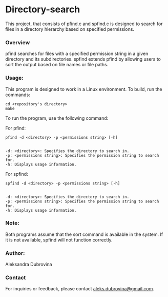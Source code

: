 # Directory-search

This project, that consists of pfind.c and spfind.c is designed to search for files in a directory hierarchy based
on specified permissions.

### Overview
pfind searches for files with a specified permission string in a given directory and its subdirectories.
spfind extends pfind by allowing users to sort the output based on file names or file paths.

### Usage:
This program is designed to work in a Linux environment. To build, run the commands:  

    cd <repository's directory> 
    make
  
To run the program, use the following command:
 
For pfind:
    
    pfind -d <directory> -p <permissions string> [-h]


    -d: <directory>: Specifies the directory to search in.
    -p: <permissions string>: Specifies the permission string to search for.
    -h: Displays usage information.

For spfind:

    spfind -d <directory> -p <permissions string> [-h]


    -d: <directory>: Specifies the directory to search in.
    -p: <permissions string>: Specifies the permission string to search for.
    -h: Displays usage information.


### Note:

Both programs assume that the sort command is available in the system. If it is not available, spfind will not function correctly.

### Author:

Aleksandra Dubrovina

### Contact

For inquiries or feedback, please contact aleks.dubrovina@gmail.com.
